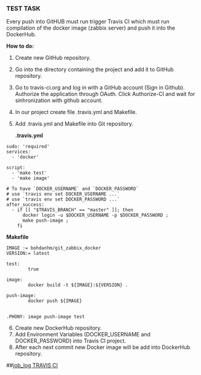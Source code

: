 ### TEST TASK

Every push into GitHUB must  run trigger Travis CI which must run compilation of the docker image (zabbix server) and push it into the DockerHub.

**How to do:**

1. Create new GitHub repository.
2. Go into the directory containing the project and add it to GitHub repository. 
3. Go to travis-ci.org and log in with a GitHub account (Sign in Github). Authorize the application through OAuth. Click Authorize-CI and wait for sinhronization with github account.
4. In our project create file .travis.yml and Makefile.
5. Add .travis.yml and Makefile into Git repository.
   
   **.travis.yml**
```   
sudo: 'required'
services:
  - 'docker'

script:
  - 'make test'
  - 'make image'

# To have `DOCKER_USERNAME` and `DOCKER_PASSWORD`
# use `travis env set DOCKER_USERNAME ...`
# use `travis env set DOCKER_PASSWORD ...`
after_success:
  - if [[ "$TRAVIS_BRANCH" == "master" ]]; then
      docker login -u $DOCKER_USERNAME -p $DOCKER_PASSWORD ;
      make push-image ;
    fi
```

   **Makefile**

```
IMAGE := bohdanhm/git_zabbix_docker
VERSION:= latest

test:
        true

image:
        docker build -t ${IMAGE}:${VERSION} .

push-image:
        docker push ${IMAGE}


.PHONY: image push-image test

```

6. Create new DockerHub repository.
7. Add Environment Variables (DOCKER_USERNAME and DOCKER_PASSWORD) into Travis CI project.
8. After each next commit new Docker image will be add into DockerHub repository.

##[job_log TRAVIS CI](https://travis-ci.org/BohdanHM/Git_TravisCI_Docker_DockerHub)
